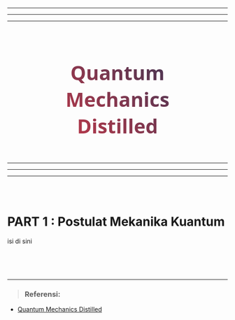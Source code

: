 
---
---
---

<div align="center">
    <h1 style="font-size: 45px; font-family: 'Segoe UI', Tahoma, Geneva, Verdana, sans-serif; color: #e63946; background: linear-gradient(45deg, #e63946, #1d3557); -webkit-background-clip: text; color: transparent; padding: 20px 40px; border: 4px solid transparent; border-radius: 12px; background-image: linear-gradient(45deg, #e63946, #1d3557);">
        Quantum Mechanics Distilled
    </h1>
</div>

---
---
---

<br>
<br>

# PART 1 : Postulat Mekanika Kuantum

isi di sini

<br>
<br>
<br>

---

> ### **Referensi:**

- [Quantum Mechanics Distilled](https://quantum.country/qm)